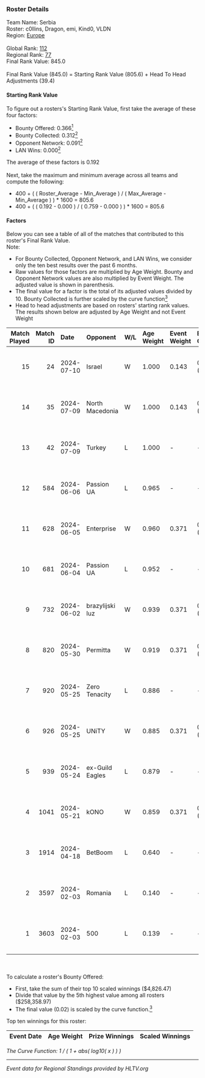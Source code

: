 ### Roster Details<br />
Team Name: Serbia<br />
Roster: c0llins, Dragon, emi, Kind0, VLDN<br />
Region: [Europe]( ../standings_europe.md)<br />
<br />
Global Rank: [112](../standings_global.md)<br />
Regional Rank: [77]( ../standings_europe.md)<br />
Final Rank Value:  845.0<br />
<br />
Final Rank Value (845.0) = Starting Rank Value (805.6) + Head To Head Adjustments (39.4)<br />

#### Starting Rank Value<br />
To figure out a rosters's Starting Rank Value, first take the average of these four factors:<br />
- Bounty Offered: 0.366[<sup>1</sup>](#table2)
- Bounty Collected: 0.312[<sup>2</sup>](#table1)
- Opponent Network: 0.091[<sup>2</sup>](#table1)
- LAN Wins: 0.000[<sup>2</sup>](#table1)

The average of these factors is 0.192<br />
<br />
Next, take the maximum and minimum average across all teams and compute the following:<br />
- 400 + ( ( Roster_Average - Min_Average ) / ( Max_Average - Min_Average ) ) * 1600 = 805.6
- 400 + ( ( 0.192 - 0.000 ) / ( 0.759 - 0.000 ) ) * 1600 = 805.6


#### Factors<br />
Below you can see a table of all of the matches that contributed to this roster's Final Rank Value.<br />
Note:<br />

- For Bounty Collected, Opponent Network, and LAN Wins, we consider only the ten best results over the past 6 months.
- Raw values for those factors are multiplied by Age Weight. Bounty and Opponent Network values are also multiplied by Event Weight. The adjusted value is shown in parenthesis.
- The final value for a factor is the total of its adjusted values divided by 10. Bounty Collected is further scaled by the curve function[<sup>3</sup>](#curveFunction)
- Head to head adjustments are based on rosters' starting rank values. The results shown below are adjusted by Age Weight and not Event Weight
<span id="table1"></span><br />


| Match Played | Match ID | Date       | Opponent        | W/L | Age Weight | Event Weight | Bounty Collected | Opponent Network | LAN Wins  | H2H Adj. | Roster                              |
| -: | -: | :- | :- | :- | :- | :- | :- | :- | :- | -: | :- |
|           15 |       24 | 2024-07-10 | Israel          | W   | 1.000      | 0.143        | 0.000 (0.000)    | 0.041 (0.006)    | 0 (0.000) |     2.47 | c0llins, Dragon, emi, Kind0, VLDN   |
|           14 |       35 | 2024-07-09 | North Macedonia | W   | 1.000      | 0.143        | 0.000 (0.000)    | 0.011 (0.002)    | 0 (0.000) |     4.05 | c0llins, choiv7, Dragon, emi, Kind0 |
|           13 |       42 | 2024-07-09 | Turkey          | L   | 1.000      | -            | -                | -                | -         |   -27.05 | c0llins, choiv7, Dragon, emi, Kind0 |
|           12 |      584 | 2024-06-06 | Passion UA      | L   | 0.965      | -            | -                | -                | -         |    -7.99 | aidKiT, c0llins, Dragon, emi, xicoz |
|           11 |      628 | 2024-06-05 | Enterprise      | W   | 0.960      | 0.371        | 0.053 (0.019)    | 0.654 (0.232)    | 0 (0.000) |    20.39 | aidKiT, c0llins, Dragon, emi, VLDN  |
|           10 |      681 | 2024-06-04 | Passion UA      | L   | 0.952      | -            | -                | -                | -         |    -7.13 | aidKiT, c0llins, Dragon, emi, xicoz |
|            9 |      732 | 2024-06-02 | brazylijski luz | W   | 0.939      | 0.371        | 0.011 (0.004)    | 0.281 (0.098)    | 0 (0.000) |    16.13 | aidKiT, c0llins, Dragon, emi, xicoz |
|            8 |      820 | 2024-05-30 | Permitta        | W   | 0.919      | 0.371        | 0.038 (0.013)    | 0.837 (0.285)    | 0 (0.000) |    19.18 | aidKiT, c0llins, Dragon, emi, xicoz |
|            7 |      920 | 2024-05-25 | Zero Tenacity   | L   | 0.886      | -            | -                | -                | -         |    -4.55 | aidKiT, c0llins, Dragon, emi, xicoz |
|            6 |      926 | 2024-05-25 | UNiTY           | W   | 0.885      | 0.371        | 0.039 (0.013)    | 0.331 (0.109)    | 0 (0.000) |    21.16 | aidKiT, c0llins, Dragon, emi, xicoz |
|            5 |      939 | 2024-05-24 | ex-Guild Eagles | L   | 0.879      | -            | -                | -                | -         |   -10.06 | aidKiT, c0llins, Dragon, emi, xicoz |
|            4 |     1041 | 2024-05-21 | kONO            | W   | 0.859      | 0.371        | 0.041 (0.013)    | 0.569 (0.181)    | 0 (0.000) |    17.54 | aidKiT, c0llins, Dragon, emi, xicoz |
|            3 |     1914 | 2024-04-18 | BetBoom         | L   | 0.640      | -            | -                | -                | -         |    -0.25 | aidKiT, c0llins, Dragon, emi, xicoz |
|            2 |     3597 | 2024-02-03 | Romania         | L   | 0.140      | -            | -                | -                | -         |    -1.85 | andr1x, Dragon, emi, ROGA, VLDN     |
|            1 |     3603 | 2024-02-03 | 500             | L   | 0.139      | -            | -                | -                | -         |    -2.63 | andr1x, Dragon, emi, ROGA, VLDN     |

<br />
<span id="table2"></span><br />
To calculate a roster's Bounty Offered:<br />

- First, take the sum of their top 10 scaled winnings ($4,826.47)
- Divide that value by the 5th highest value among all rosters ($258,358.97)
- The final value (0.02) is scaled by the curve function.[<sup>3</sup>](#curveFunction)

Top ten winnings for this roster:<br />

| Event Date | Age Weight | Prize Winnings | Scaled Winnings |
| :- | -: | :- | :- |


<span id="curveFunction"></span>_The Curve Function: 1 / ( 1 + abs( log10( x ) ) )_<br />

---
_Event data for Regional Standings provided by HLTV.org_<br />
